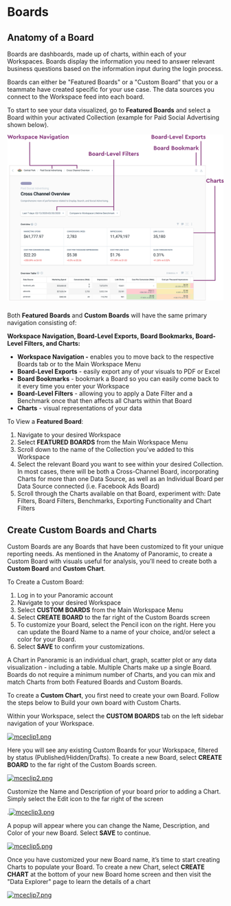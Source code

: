 # Boards

## **Anatomy of a Board**

Boards are dashboards, made up of charts, within each of your Workspaces. Boards display the information you need to answer relevant business questions based on the information input during the login process. 

Boards can either be "Featured Boards" or a "Custom Board" that you or a teammate have created specific for your use case. The data sources you connect to the Workspace feed into each board. 

To start to see your data visualized, go to **Featured Boards** and select a Board within your activated Collection \(example for Paid Social Advertising shown below\).

![](../.gitbook/assets/6.png)

### 

Both **Featured Boards** and **Custom Boards** will have the same primary navigation consisting of:

**Workspace Navigation, Board-Level Exports, Board Bookmarks, Board-Level Filters, and Charts:**

* **Workspace Navigation -** enables you to move back to the respective Boards tab or to the Main Workspace Menu
* **Board-Level Exports** - easily export any of your visuals to PDF or Excel
* **Board Bookmarks** - bookmark a Board so you can easily come back to it every time you enter your Workspace
* **Board-Level Filters** - allowing you to apply a Date Filter and a Benchmark once that then affects all Charts within that Board
* **Charts** - visual representations of your data

To View a **Featured Board**:

1. Navigate to your desired Workspace
2. Select **FEATURED BOARDS** from the Main Workspace Menu
3. Scroll down to the name of the Collection you’ve added to this Workspace
4. Select the relevant Board you want to see within your desired Collection. In most cases, there will be both a Cross-Channel Board, incorporating Charts for more than one Data Source, as well as an Individual Board per Data Source connected \(i.e. Facebook Ads Board\)
5. Scroll through the Charts available on that Board, experiment with: Date Filters, Board Filters, Benchmarks, Exporting Functionality and Chart Filters

## **Create Custom Boards and Charts**

Custom Boards are any Boards that have been customized to fit your unique reporting needs. As mentioned in the Anatomy of Panoramic, to create a Custom Board with visuals useful for analysis, you’ll need to create both a **Custom Board** and **Custom Chart**.

To Create a Custom Board:

1. Log in to your Panoramic account
2. Navigate to your desired Workspace
3. Select **CUSTOM BOARDS** from the Main Workspace Menu
4. Select **CREATE BOARD** to the far right of the Custom Boards screen
5. To customize your Board, select the Pencil icon on the right. Here you can update the Board Name to a name of your choice, and/or select a color for your Board.
6. Select **SAVE** to confirm your customizations.

A Chart in Panoramic is an individual chart, graph, scatter plot or any data visualization - including a table. Multiple Charts make up a single Board. Boards do not require a minimum number of Charts, and you can mix and match Charts from both Featured Boards and Custom Boards.

To create a **Custom Chart**, you first need to create your own Board. Follow the steps below to Build your own board with Custom Charts.

Within your Workspace, select the **CUSTOM BOARDS** tab on the left sidebar navigation of your Workspace.

[![mceclip1.png](https://panoramic-e054c097e46a.intercom-attachments-1.com/i/o/195602683/c07a87dadb90c5096f728b5c/mceclip1.png)](https://panoramic-e054c097e46a.intercom-attachments-1.com/i/o/195602683/c07a87dadb90c5096f728b5c/mceclip1.png)

Here you will see any existing Custom Boards for your Workspace, filtered by status \(Published/Hidden/Drafts\). To create a new Board, select **CREATE BOARD** to the far right of the Custom Boards screen.

[![mceclip2.png](https://panoramic-e054c097e46a.intercom-attachments-1.com/i/o/195602685/de06801492b2fdfc6126aad4/mceclip2.png)](https://panoramic-e054c097e46a.intercom-attachments-1.com/i/o/195602685/de06801492b2fdfc6126aad4/mceclip2.png)

Customize the Name and Description of your board prior to adding a Chart. Simply select the Edit icon to the far right of the screen

.[![mceclip3.png](https://panoramic-e054c097e46a.intercom-attachments-1.com/i/o/195602690/94ca3caa593e2711c6c0f6a4/mceclip3.png)](https://panoramic-e054c097e46a.intercom-attachments-1.com/i/o/195602690/94ca3caa593e2711c6c0f6a4/mceclip3.png)

A popup will appear where you can change the Name, Description, and Color of your new Board. Select **SAVE** to continue.

[![mceclip5.png](https://panoramic-e054c097e46a.intercom-attachments-1.com/i/o/195602692/b140c6eceaf641fb99a1ba54/mceclip5.png)](https://panoramic-e054c097e46a.intercom-attachments-1.com/i/o/195602692/b140c6eceaf641fb99a1ba54/mceclip5.png)

Once you have customized your new Board name, it’s time to start creating Charts to populate your Board. To create a new Chart, select **CREATE CHART** at the bottom of your new Board home screen and then visit the "Data Explorer" page to learn the details of a chart

[![mceclip7.png](https://panoramic-e054c097e46a.intercom-attachments-1.com/i/o/195602696/958511ab529ae1b21835e890/mceclip7.png)](https://panoramic-e054c097e46a.intercom-attachments-1.com/i/o/195602696/958511ab529ae1b21835e890/mceclip7.png)

